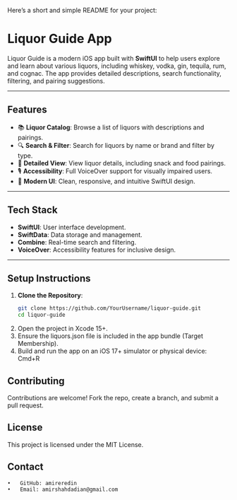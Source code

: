 Here’s a short and simple README for your project:

# **Liquor Guide App**

Liquor Guide is a modern iOS app built with **SwiftUI** to help users explore and learn about various liquors, including whiskey, vodka, gin, tequila, rum, and cognac. The app provides detailed descriptions, search functionality, filtering, and pairing suggestions.

---

## **Features**
- 📚 **Liquor Catalog**: Browse a list of liquors with descriptions and pairings.
- 🔍 **Search & Filter**: Search for liquors by name or brand and filter by type.
- 📝 **Detailed View**: View liquor details, including snack and food pairings.
- 🎙️ **Accessibility**: Full VoiceOver support for visually impaired users.
- 🎨 **Modern UI**: Clean, responsive, and intuitive SwiftUI design.

---

## **Tech Stack**
- **SwiftUI**: User interface development.
- **SwiftData**: Data storage and management.
- **Combine**: Real-time search and filtering.
- **VoiceOver**: Accessibility features for inclusive design.

---

## **Setup Instructions**

1. **Clone the Repository**:
   ```bash
   git clone https://github.com/YourUsername/liquor-guide.git
   cd liquor-guide

2.	Open the project in Xcode 15+.
3.	Ensure the liquors.json file is included in the app bundle (Target Membership).
4.	Build and run the app on an iOS 17+ simulator or physical device:
    Cmd+R

## **Contributing**

Contributions are welcome! Fork the repo, create a branch, and submit a pull request.

## **License**

This project is licensed under the MIT License.

## **Contact**
	•	GitHub: amireredin
	•	Email: amirshahdadian@gmail.com
